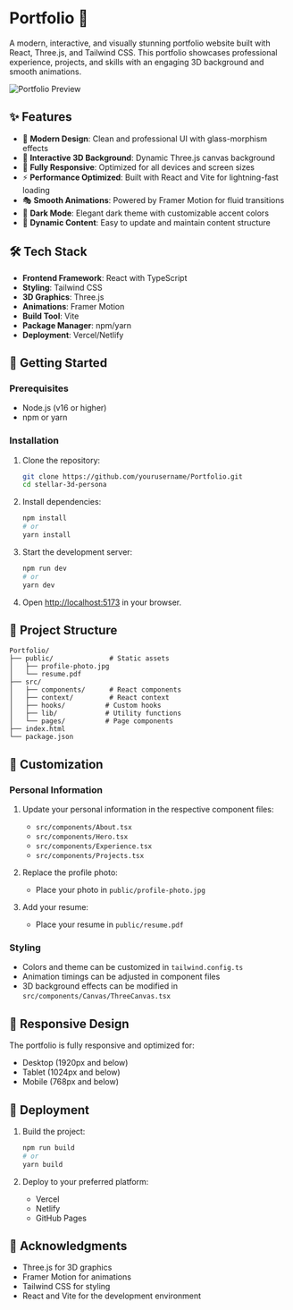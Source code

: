 # Portfolio 🌟

A modern, interactive, and visually stunning portfolio website built with React, Three.js, and Tailwind CSS. This portfolio showcases professional experience, projects, and skills with an engaging 3D background and smooth animations.

![Portfolio Preview](public/preview.png)

## ✨ Features

- 🎨 **Modern Design**: Clean and professional UI with glass-morphism effects
- 🌈 **Interactive 3D Background**: Dynamic Three.js canvas background
- 📱 **Fully Responsive**: Optimized for all devices and screen sizes
- ⚡ **Performance Optimized**: Built with React and Vite for lightning-fast loading
- 🎭 **Smooth Animations**: Powered by Framer Motion for fluid transitions
- 🌙 **Dark Mode**: Elegant dark theme with customizable accent colors
- 📄 **Dynamic Content**: Easy to update and maintain content structure

## 🛠️ Tech Stack

- **Frontend Framework**: React with TypeScript
- **Styling**: Tailwind CSS
- **3D Graphics**: Three.js
- **Animations**: Framer Motion
- **Build Tool**: Vite
- **Package Manager**: npm/yarn
- **Deployment**: Vercel/Netlify

## 🚀 Getting Started

### Prerequisites

- Node.js (v16 or higher)
- npm or yarn

### Installation

1. Clone the repository:
   ```bash
   git clone https://github.com/yourusername/Portfolio.git
   cd stellar-3d-persona
   ```

2. Install dependencies:
   ```bash
   npm install
   # or
   yarn install
   ```

3. Start the development server:
   ```bash
   npm run dev
   # or
   yarn dev
   ```

4. Open [http://localhost:5173](http://localhost:5173) in your browser.

## 📁 Project Structure

```
Portfolio/
├── public/              # Static assets
│   ├── profile-photo.jpg
│   └── resume.pdf
├── src/
│   ├── components/      # React components
│   ├── context/         # React context
│   ├── hooks/          # Custom hooks
│   ├── lib/            # Utility functions
│   └── pages/          # Page components
├── index.html
└── package.json
```

## 🎨 Customization

### Personal Information

1. Update your personal information in the respective component files:
   - `src/components/About.tsx`
   - `src/components/Hero.tsx`
   - `src/components/Experience.tsx`
   - `src/components/Projects.tsx`

2. Replace the profile photo:
   - Place your photo in `public/profile-photo.jpg`

3. Add your resume:
   - Place your resume in `public/resume.pdf`

### Styling

- Colors and theme can be customized in `tailwind.config.ts`
- Animation timings can be adjusted in component files
- 3D background effects can be modified in `src/components/Canvas/ThreeCanvas.tsx`

## 📱 Responsive Design

The portfolio is fully responsive and optimized for:
- Desktop (1920px and below)
- Tablet (1024px and below)
- Mobile (768px and below)

## 🚀 Deployment

1. Build the project:
   ```bash
   npm run build
   # or
   yarn build
   ```

2. Deploy to your preferred platform:
   - Vercel
   - Netlify
   - GitHub Pages


## 🙏 Acknowledgments

- Three.js for 3D graphics
- Framer Motion for animations
- Tailwind CSS for styling
- React and Vite for the development environment
